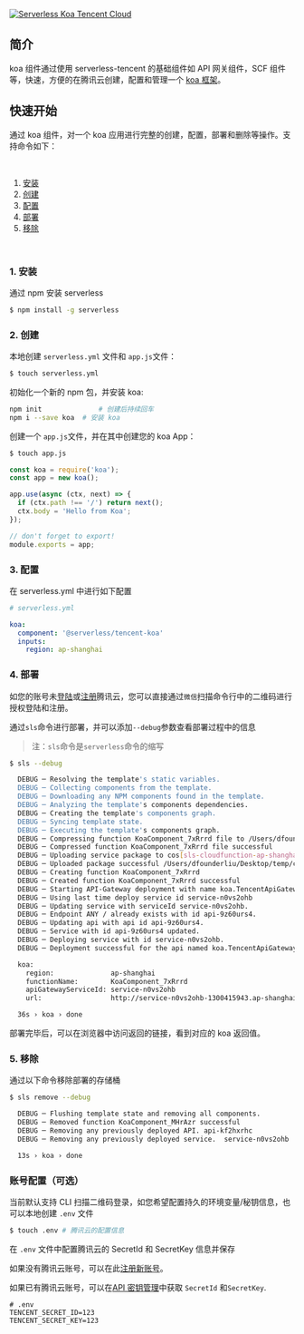 <!--
title: Serverless Framework - Components 最佳实践  - 快速部署 Koa 框架
menuText: 快速部署 Koa 框架
menuOrder: 3
layout: Doc
-->

[![Serverless Koa Tencent Cloud](https://img.serverlesscloud.cn/20191226/1577361724216-koajs_width.png)](http://serverless.com)

## 简介

koa 组件通过使用 serverless-tencent 的基础组件如 API 网关组件，SCF 组件等，快速，方便的在腾讯云创建，配置和管理一个 [koa 框架](https://koajs.com/)。

## 快速开始

通过 koa 组件，对一个 koa 应用进行完整的创建，配置，部署和删除等操作。支持命令如下：

&nbsp;

1. [安装](#1-安装)
2. [创建](#2-创建)
3. [配置](#3-配置)
4. [部署](#4-部署)
5. [移除](#5-移除)

&nbsp;

### 1. 安装

通过 npm 安装 serverless

```bash
$ npm install -g serverless
```

### 2. 创建

本地创建 `serverless.yml` 文件和 `app.js`文件：

```bash
$ touch serverless.yml
```

初始化一个新的 npm 包，并安装 koa:

```bash
npm init              # 创建后持续回车
npm i --save koa  # 安装 koa
```

创建一个 `app.js`文件，并在其中创建您的 koa App：

```bash
$ touch app.js
```

```js
const koa = require('koa');
const app = new koa();

app.use(async (ctx, next) => {
  if (ctx.path !== '/') return next();
  ctx.body = 'Hello from Koa';
});

// don't forget to export!
module.exports = app;
```

### 3. 配置

在 serverless.yml 中进行如下配置

```yml
# serverless.yml

koa:
  component: '@serverless/tencent-koa'
  inputs:
    region: ap-shanghai
```

### 4. 部署

如您的账号未[登陆](https://cloud.tencent.com/login)或[注册](https://cloud.tencent.com/register)腾讯云，您可以直接通过`微信`扫描命令行中的二维码进行授权登陆和注册。

通过`sls`命令进行部署，并可以添加`--debug`参数查看部署过程中的信息

> 注：`sls`命令是`serverless`命令的缩写

```bash
$ sls --debug

  DEBUG ─ Resolving the template's static variables.
  DEBUG ─ Collecting components from the template.
  DEBUG ─ Downloading any NPM components found in the template.
  DEBUG ─ Analyzing the template's components dependencies.
  DEBUG ─ Creating the template's components graph.
  DEBUG ─ Syncing template state.
  DEBUG ─ Executing the template's components graph.
  DEBUG ─ Compressing function KoaComponent_7xRrrd file to /Users/dfounderliu/Desktop/temp/code/.serverless/KoaComponent_7xRrrd.zip.
  DEBUG ─ Compressed function KoaComponent_7xRrrd file successful
  DEBUG ─ Uploading service package to cos[sls-cloudfunction-ap-shanghai-code]. sls-cloudfunction-default-KoaComponent_7xRrrd-1572512568.zip
  DEBUG ─ Uploaded package successful /Users/dfounderliu/Desktop/temp/code/.serverless/KoaComponent_7xRrrd.zip
  DEBUG ─ Creating function KoaComponent_7xRrrd
  DEBUG ─ Created function KoaComponent_7xRrrd successful
  DEBUG ─ Starting API-Gateway deployment with name koa.TencentApiGateway in the ap-shanghai region
  DEBUG ─ Using last time deploy service id service-n0vs2ohb
  DEBUG ─ Updating service with serviceId service-n0vs2ohb.
  DEBUG ─ Endpoint ANY / already exists with id api-9z60urs4.
  DEBUG ─ Updating api with api id api-9z60urs4.
  DEBUG ─ Service with id api-9z60urs4 updated.
  DEBUG ─ Deploying service with id service-n0vs2ohb.
  DEBUG ─ Deployment successful for the api named koa.TencentApiGateway in the ap-shanghai region.

  koa:
    region:              ap-shanghai
    functionName:        KoaComponent_7xRrrd
    apiGatewayServiceId: service-n0vs2ohb
    url:                 http://service-n0vs2ohb-1300415943.ap-shanghai.apigateway.myqcloud.com/release/

  36s › koa › done

```

部署完毕后，可以在浏览器中访问返回的链接，看到对应的 koa 返回值。

### 5. 移除

通过以下命令移除部署的存储桶

```bash
$ sls remove --debug

  DEBUG ─ Flushing template state and removing all components.
  DEBUG ─ Removed function KoaComponent_MHrAzr successful
  DEBUG ─ Removing any previously deployed API. api-kf2hxrhc
  DEBUG ─ Removing any previously deployed service.  service-n0vs2ohb

  13s › koa › done
```

### 账号配置（可选）

当前默认支持 CLI 扫描二维码登录，如您希望配置持久的环境变量/秘钥信息，也可以本地创建 `.env` 文件

```bash
$ touch .env # 腾讯云的配置信息
```

在 `.env` 文件中配置腾讯云的 SecretId 和 SecretKey 信息并保存

如果没有腾讯云账号，可以在此[注册新账号](https://cloud.tencent.com/register)。

如果已有腾讯云账号，可以在[API 密钥管理](https://console.cloud.tencent.com/cam/capi)中获取 `SecretId` 和`SecretKey`.

```text
# .env
TENCENT_SECRET_ID=123
TENCENT_SECRET_KEY=123
```

